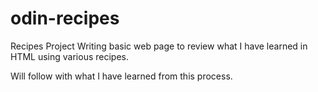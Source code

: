 # odin-recipes
Recipes Project
Writing basic web page to review what I have learned in HTML using various recipes.  

Will follow with what I have learned from this process.